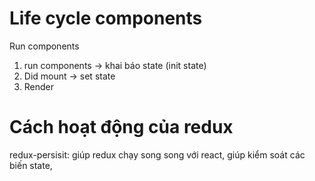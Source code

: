 # Life cycle components
Run components
1. run components -> khai báo state (init state)
2. Did mount -> set state
3. Render

# Cách hoạt động của redux
redux-persisit: giúp redux chạy song song với react, giúp kiểm soát các biến state, 